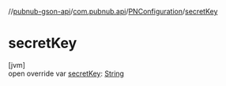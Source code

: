 //[pubnub-gson-api](../../../index.md)/[com.pubnub.api](../index.md)/[PNConfiguration](index.md)/[secretKey](secret-key.md)

# secretKey

[jvm]\
open override var [secretKey](secret-key.md): [String](https://kotlinlang.org/api/latest/jvm/stdlib/kotlin/-string/index.html)
